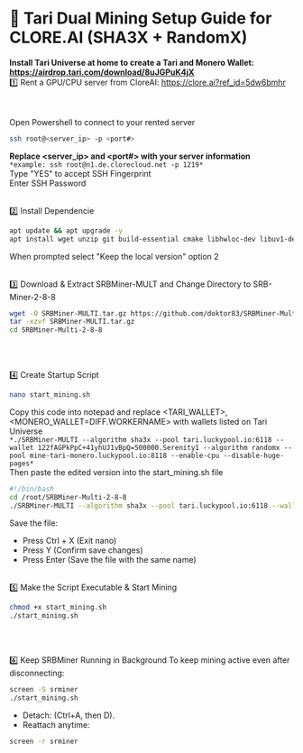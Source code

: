 # 🚀 Tari Dual Mining Setup Guide for CLORE.AI (SHA3X + RandomX)<br>

**Install Tari Universe at home to create a Tari and Monero Wallet: https://airdrop.tari.com/download/8uJGPuK4jX**
<br>
1️⃣ Rent a GPU/CPU server from CloreAI: https://clore.ai?ref_id=5dw6bmhr<br>
<br><br>

Open Powershell to connect to your rented server<br>
```bash
ssh root@<server_ip> -p <port#>
```
**Replace <server_ip> and <port#> with your server information**<br>
```*example: ssh root@n1.de.clorecloud.net -p 1219*```
<br>
Type "YES" to accept SSH Fingerprint
<br>
Enter SSH Password
<br><br>


2️⃣ Install Dependencie
```bash
apt update && apt upgrade -y
apt install wget unzip git build-essential cmake libhwloc-dev libuv1-dev libssl-dev -y
```
When prompted select "Keep the local version" option 2
<br><br>


3️⃣ Download & Extract SRBMiner-MULT and Change Directory to SRB-Miner-2-8-8
```bash
wget -O SRBMiner-MULTI.tar.gz https://github.com/doktor83/SRBMiner-Multi/releases/download/2.8.8/SRBMiner-Multi-2-8-8-Linux.tar.gz
tar -xzvf SRBMiner-MULTI.tar.gz
cd SRBMiner-Multi-2-8-8
```
<br><br>


4️⃣ Create Startup Script
```bash
nano start_mining.sh
```
Copy this code into notepad and replace <TARI_WALLET>, <MONERO_WALLET=DIFF.WORKERNAME> with wallets listed on Tari Universe<br>
```*./SRBMiner-MULTI --algorithm sha3x --pool tari.luckypool.io:6118 --wallet 122fAGPkPpC+41yhUJ1vBpQ=500000.Serenity1 --algorithm randomx --pool mine-tari-monero.luckypool.io:8118 --enable-cpu --disable-huge-pages*```<br>
Then paste the edited version into the start_mining.sh file
```bash
#!/bin/bash
cd /root/SRBMiner-Multi-2-8-8
./SRBMiner-MULTI --algorithm sha3x --pool tari.luckypool.io:6118 --wallet <TARI_WALLET>+<MONERO_WALLET=DIFF.WORKERNAME> --algorithm randomx --pool mine-tari-monero.luckypool.io:8118 --enable-cpu --disable-huge-pages
```
Save the file:
- Press Ctrl + X (Exit nano)
- Press Y (Confirm save changes)
- Press Enter (Save the file with the same name)
<br><br>


5️⃣ Make the Script Executable & Start Mining
```bash
chmod +x start_mining.sh
./start_mining.sh
```
<br><br>


6️⃣ Keep SRBMiner Running in Background
To keep mining active even after disconnecting:
```bash
screen -S srminer
./start_mining.sh
```
- Detach: (Ctrl+A, then D).
- Reattach anytime:
```bash
screen -r srminer
```
